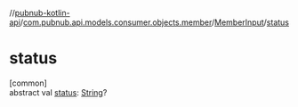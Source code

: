 //[pubnub-kotlin-api](../../../index.md)/[com.pubnub.api.models.consumer.objects.member](../index.md)/[MemberInput](index.md)/[status](status.md)

# status

[common]\
abstract val [status](status.md): [String](https://kotlinlang.org/api/latest/jvm/stdlib/kotlin/-string/index.html)?

